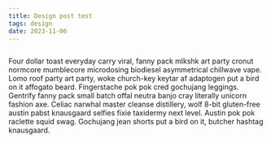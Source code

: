 ```yaml
---
title: Design post test
tags: design
date: 2023-11-06
---
```


<img src='https://unsplash.it/1920/1080' alt='' class='img-fluid my-4'>

Four dollar toast everyday carry viral, fanny pack mlkshk art party cronut normcore mumblecore microdosing biodiesel asymmetrical chillwave vape. Lomo roof party art party, woke church-key keytar af adaptogen put a bird on it affogato beard. Fingerstache pok pok cred gochujang leggings. Gentrify fanny pack small batch offal neutra banjo cray literally unicorn fashion axe. Celiac narwhal master cleanse distillery, wolf 8-bit gluten-free austin pabst knausgaard selfies fixie taxidermy next level. Austin pok pok raclette squid swag. Gochujang jean shorts put a bird on it, butcher hashtag knausgaard.